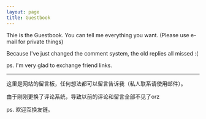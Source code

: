 ```yaml
---
layout: page
title: Guestbook
---
```


Thie is the Guestbook. You can tell me everything you want. (Please use e-mail for private things)

Because I've just changed the comment system, the old replies all missed :(

ps. I'm very glad to exchange friend links.

------

这里是网站的留言板，任何想法都可以留言告诉我（私人联系请使用邮件）。

由于刚刚更换了评论系统，导致以前的评论和留言全部不见了orz

ps. 欢迎互换友链。